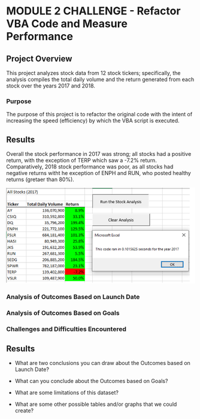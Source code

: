 # MODULE 2 CHALLENGE - Refactor VBA Code and Measure Performance

## Project Overview
This project analyzes stock data from 12 stock tickers; specifically, the analysis compiles the total daily volume and the return generated from each stock over the years 2017 and 2018.


### Purpose
The purpose of this project is to refactor the original code with the intent of increasing the speed (efficiency) by which the VBA script is executed.


## Results
Overall the stock performance in 2017 was strong; all stocks had a positive return, with the exception of TERP which saw a -7.2% return. Comparatively, 2018 stock performance was poor, as all stocks had negative returns witht he exception of ENPH and 
RUN, who posted healthy returns (gretaer than 80%).

![All Stocks 2017](https://github.com/klegaultguthrie/Module-2-Challenge/blob/main/All%20Stocks%202017.png)

### Analysis of Outcomes Based on Launch Date

### Analysis of Outcomes Based on Goals

### Challenges and Difficulties Encountered

## Results

- What are two conclusions you can draw about the Outcomes based on Launch Date?

- What can you conclude about the Outcomes based on Goals?

- What are some limitations of this dataset?

- What are some other possible tables and/or graphs that we could create?
